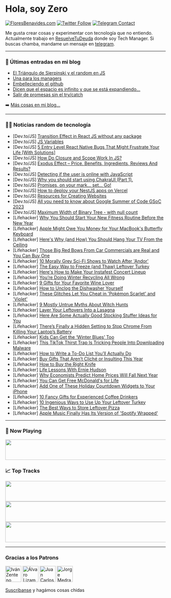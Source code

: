 # Hola, soy Zero

[![FloresBenavides.com](https://img.shields.io/website?down_message=oops&label=MiBlog&style=for-the-badge&up_message=online&url=https%3A%2F%2Ffloresbenavides.com)](https://floresbenavides.com) [![Twitter Follow](https://img.shields.io/twitter/follow/ZeroDragon?color=%231DA1F2&label=Follow&logo=twitter&logoColor=ffffff&style=for-the-badge)](https://twitter.com/zerodragon) [![Telegram Contact](https://img.shields.io/badge/escr%C3%ADbeme-ZeroDragon-%2326A5E4?style=for-the-badge&logo=telegram)](https://t.me/zerodragon)

Me gusta crear cosas y experimentar con tecnología que no entiendo.
Actualmente trabajo en [ResuelveTuDeuda](http://github.com/resuelve) donde soy Tech Manager.
Si buscas chamba, mandame un mensaje en [telegram](https://t.me/zerodragon).

---

### 📕 Últimas entradas en mi blog
<!-- BLOG-POST-LIST:START -->
- [El Triángulo de Sierpinski y el random en JS](https://floresbenavides.com/el-triangulo-de-sierpinski-y-el-random-en-js/)
- [Una para los managers](https://floresbenavides.com/una-para-los-managers/)
- [Embelleciendo el github](https://floresbenavides.com/embelleciendo-el-github/)
- [Dicen que el espacio es infinito y que se está expandiendo…](https://floresbenavides.com/dicen-que-el-espacio-es-infinito-y-que-se-esta-expandiendo/)
- [Salir de promesas sin el try/catch](https://floresbenavides.com/salir-de-promesas-sin-el-try-catch/)
<!-- BLOG-POST-LIST:END -->

➡️ [Más cosas en mi blog...](https://floresbenavides.com)

---

### 👨‍💻 Noticias random de tecnología
<!-- TECH-POSTS:START -->
- [Dev.to/JS] [Transition Effect in React JS without any package](https://dev.to/akshanvic/transition-effect-in-react-js-without-any-package-32mb)
- [Dev.to/JS] [JS Variables](https://dev.to/armenzet/js-variables-1dj4)
- [Dev.to/JS] [5 Entry Level React Native Bugs That Might Frustrate Your Life [With Solutions]](https://dev.to/sparklesix/5-entry-level-react-native-bugs-that-might-frustrate-your-life-with-solutions-3abp)
- [Dev.to/JS] [How Do Closure and Scope Work In JS?](https://dev.to/quokkalabs/how-do-closure-and-scope-work-in-js-56gn)
- [Dev.to/JS] [Exodus Effect – Price, Benefits, Ingredients, Reviews And Results?](https://dev.to/exoduseffect10/exodus-effect-price-benefits-ingredients-reviews-and-results-33mg)
- [Dev.to/JS] [Detecting if the user is online with JavaScript](https://dev.to/dailydevtips1/detecting-if-the-user-is-online-with-javascript-58ne)
- [Dev.to/JS] [Why you should start using ChakraUI &lpar;Part 1&rpar;.](https://dev.to/iamabdulazeez/why-you-should-start-using-chakraui-part-1-57f1)
- [Dev.to/JS] [Promises, on your mark... set... Go!](https://dev.to/tobshub/promises-on-your-mark-set-go-1ieg)
- [Dev.to/JS] [How to deploy your NestJS apps on Vercel](https://dev.to/leduc1901/how-to-deploy-your-nestjs-apps-on-vercel-3nh9)
- [Dev.to/JS] [Resources for Creating Websites](https://dev.to/pramith/resources-for-creating-websites-16ip)
- [Dev.to/JS] [All you need to know about Google Summer of Code GSoC 2023](https://dev.to/manandev/all-you-need-to-know-about-google-summer-of-code-gsoc-2023-143l)
- [Dev.to/JS] [Maximum Width of Binary Tree - with null count](https://dev.to/zeeshanali0704/maximum-width-of-binary-tree-with-null-count-45ii)
- [Lifehacker] [Why You Should Start Your New Fitness Routine Before the New Year](https://lifehacker.com/why-you-should-start-your-new-fitness-routine-before-th-1849837923)
- [Lifehacker] [Apple Might Owe You Money for Your MacBook&#39;s Butterfly Keyboard](https://lifehacker.com/apple-might-owe-you-money-for-your-macbooks-butterfly-k-1849837945)
- [Lifehacker] [Here&#39;s Why &lpar;and How&rpar; You Should Hang Your TV From the Ceiling](https://lifehacker.com/heres-why-and-how-you-should-hang-your-tv-from-the-ce-1849837776)
- [Lifehacker] [Those Big Red Bows From Car Commercials are Real and You Can Buy One](https://lifehacker.com/those-big-red-bows-from-car-commercials-are-real-and-yo-1849837101)
- [Lifehacker] [10 Morally Grey Sci-Fi Shows to Watch After &#39;Andor&#39;](https://lifehacker.com/10-morally-grey-sci-fi-shows-to-watch-after-andor-1849835682)
- [Lifehacker] [The Easy Way to Freeze &lpar;and Thaw&rpar; Leftover Turkey](https://lifehacker.com/the-easy-way-to-freeze-and-thaw-leftover-turkey-1849837026)
- [Lifehacker] [Here&#39;s How to Make Your Instafest Concert Lineup](https://lifehacker.com/heres-how-to-make-your-instafest-concert-lineup-1849836938)
- [Lifehacker] [You’re Doing Winter Recycling All Wrong](https://lifehacker.com/you-re-doing-winter-recycling-all-wrong-1849837034)
- [Lifehacker] [9 Gifts for Your Favorite Wine Lover](https://lifehacker.com/9-gifts-for-your-favorite-wine-lover-1849836931)
- [Lifehacker] [How to Unclog the Dishwasher Yourself](https://lifehacker.com/how-to-unclog-the-dishwasher-yourself-1849834454)
- [Lifehacker] [These Glitches Let You Cheat in &#39;Pokémon Scarlet&#39; and &#39;Violet&#39;](https://lifehacker.com/these-glitches-let-you-cheat-in-pokemon-scarlet-and-vio-1849835824)
- [Lifehacker] [9 Mostly Untrue Myths About Witch Hunts](https://lifehacker.com/9-mostly-untrue-myths-about-witch-hunts-1849828760)
- [Lifehacker] [Layer Your Leftovers Into a Lasagna](https://lifehacker.com/layer-your-leftovers-into-a-lasagna-1849835857)
- [Lifehacker] [Here Are Some Actually Good Stocking Stuffer Ideas for You](https://lifehacker.com/here-are-some-actually-good-stocking-stuffer-ideas-for-1849832773)
- [Lifehacker] [There’s Finally a Hidden Setting to Stop Chrome From Killing Your Laptop’s Battery](https://lifehacker.com/there-s-finally-a-hidden-setting-to-stop-chrome-from-ki-1849835503)
- [Lifehacker] [Kids Can Get the ‘Winter Blues’ Too](https://lifehacker.com/kids-can-get-the-winter-blues-too-1849834071)
- [Lifehacker] [This TikTok Thirst Trap Is Tricking People Into Downloading Malware](https://lifehacker.com/don-t-get-fooled-into-downloading-malware-by-this-liter-1849833006)
- [Lifehacker] [How to Write a To-Do List You’ll Actually Do](https://lifehacker.com/how-to-write-a-to-do-list-you-ll-actually-do-1849831092)
- [Lifehacker] [Buy Gifts That Aren’t Cliché or Insulting This Year](https://lifehacker.com/buy-gifts-that-aren-t-cliche-or-insulting-this-year-1849832858)
- [Lifehacker] [How to Buy the Right Knife](https://lifehacker.com/how-to-buy-the-right-knife-1849833093)
- [Lifehacker] [Life Lessons With Ernie Hudson](https://lifehacker.com/life-lessons-with-ernie-hudson-1849832880)
- [Lifehacker] [Why Economists Predict Home Prices Will Fall Next Year](https://lifehacker.com/why-economists-predict-home-prices-will-fall-next-year-1849832197)
- [Lifehacker] [You Can Get Free McDonald&#39;s for Life](https://lifehacker.com/you-can-get-free-mcdonalds-for-life-1849832084)
- [Lifehacker] [Add One of These Holiday Countdown Widgets to Your iPhone](https://lifehacker.com/add-one-of-these-holiday-countdown-widgets-to-your-ipho-1849703382)
- [Lifehacker] [10 Fancy Gifts for Experienced Coffee Drinkers](https://lifehacker.com/10-fancy-gifts-for-experienced-coffee-drinkers-1849831911)
- [Lifehacker] [10 Ingenious Ways to Use Up Your Leftover Turkey](https://lifehacker.com/10-ingenious-ways-to-use-up-your-leftover-turkey-1849831819)
- [Lifehacker] [The Best Ways to Store Leftover Pizza](https://lifehacker.com/the-best-ways-to-store-leftover-pizza-1849831705)
- [Lifehacker] [Apple Music Finally Has Its Version of &#39;Spotify Wrapped&#39;](https://lifehacker.com/apple-music-finally-has-its-version-of-spotify-wrapped-1849831503)<!-- TECH-POSTS:END -->

---

### 🎵 Now Playing
<a href="https://spotify-now-playing-dun.vercel.app/now-playing?open"><img src="https://spotify-now-playing-dun.vercel.app/now-playing" width="540" height="64"></a>

### 📈 Top Tracks
<a href="https://spotify-now-playing-dun.vercel.app/top-tracks?i=1&open"><img src="https://spotify-now-playing-dun.vercel.app/top-tracks?i=1" width="540" height="64"></a>
<a href="https://spotify-now-playing-dun.vercel.app/top-tracks?i=2&open"><img src="https://spotify-now-playing-dun.vercel.app/top-tracks?i=2" width="540" height="64"></a>
<a href="https://spotify-now-playing-dun.vercel.app/top-tracks?i=3&open"><img src="https://spotify-now-playing-dun.vercel.app/top-tracks?i=3" width="540" height="64"></a>

---

### Gracias a los Patrons
[<img src="https://avatars.githubusercontent.com/u/243380?v=4" alt="Iván Zenteno" width="50px">](https://github.com/k001) [<img src="https://avatars.githubusercontent.com/u/19955639?v=4" alt="Álvaro Lizama" width="50px">](https://github.com/alvarolizama) [<img src="https://avatars.githubusercontent.com/u/2718753?v=4" alt="Juan Carlos Ruiz" width="50px">](https://github.com/JuanCrg90) [<img src="https://avatars.githubusercontent.com/u/37025?v=4" alt="Jorge Medrano" width="50px">](https://github.com/h1pp1e) 

[Suscríbanse](https://www.patreon.com/zerodragon) y hagámos cosas chidas
